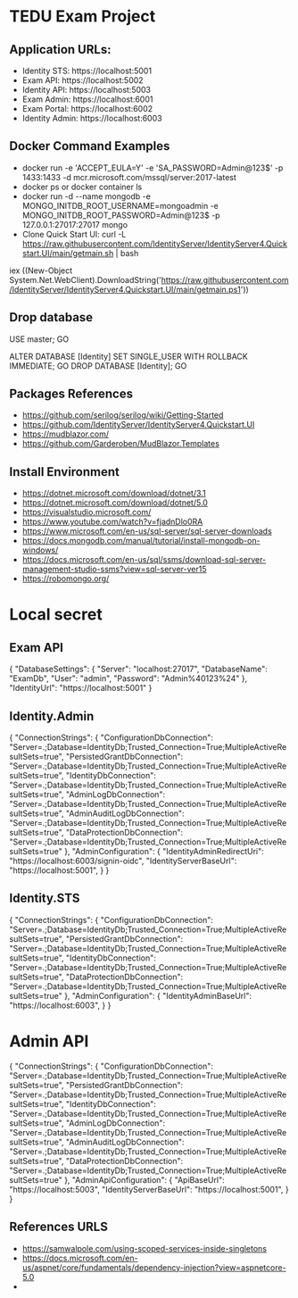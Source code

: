 # TEDU Exam Project

## Application URLs:
- Identity STS: https://localhost:5001
- Exam API: https://localhost:5002
- Identity API: https://localhost:5003
- Exam Admin: https://localhost:6001
- Exam Portal: https://localhost:6002
- Identity Admin: https://localhost:6003

## Docker Command Examples
- docker run -e 'ACCEPT_EULA=Y' -e 'SA_PASSWORD=Admin@123$' -p 1433:1433 -d mcr.microsoft.com/mssql/server:2017-latest
- docker ps or docker container ls
- docker run -d --name mongodb -e MONGO_INITDB_ROOT_USERNAME=mongoadmin -e MONGO_INITDB_ROOT_PASSWORD=Admin@123$ -p 127.0.0.1:27017:27017 mongo
- Clone Quick Start UI: 
curl -L https://raw.githubusercontent.com/IdentityServer/IdentityServer4.Quickstart.UI/main/getmain.sh | bash

iex ((New-Object System.Net.WebClient).DownloadString('https://raw.githubusercontent.com/IdentityServer/IdentityServer4.Quickstart.UI/main/getmain.ps1'))


## Drop database 
USE master;
GO

ALTER DATABASE [Identity] SET SINGLE_USER WITH ROLLBACK IMMEDIATE;
GO
DROP DATABASE [Identity];
GO

## Packages References
- https://github.com/serilog/serilog/wiki/Getting-Started
- https://github.com/IdentityServer/IdentityServer4.Quickstart.UI
- https://mudblazor.com/
- https://github.com/Garderoben/MudBlazor.Templates

## Install Environment
- https://dotnet.microsoft.com/download/dotnet/3.1
- https://dotnet.microsoft.com/download/dotnet/5.0
- https://visualstudio.microsoft.com/
- https://www.youtube.com/watch?v=fjadnDlo0RA
- https://www.microsoft.com/en-us/sql-server/sql-server-downloads
- https://docs.mongodb.com/manual/tutorial/install-mongodb-on-windows/
- https://docs.microsoft.com/en-us/sql/ssms/download-sql-server-management-studio-ssms?view=sql-server-ver15
- https://robomongo.org/

# Local secret

## Exam API

{
  "DatabaseSettings": {
    "Server": "localhost:27017",
    "DatabaseName": "ExamDb",
    "User": "admin",
    "Password": "Admin%40123%24"
  },
  "IdentityUrl": "https://localhost:5001"
}

## Identity.Admin
{
  "ConnectionStrings": {
    "ConfigurationDbConnection": "Server=.;Database=IdentityDb;Trusted_Connection=True;MultipleActiveResultSets=true",
    "PersistedGrantDbConnection": "Server=.;Database=IdentityDb;Trusted_Connection=True;MultipleActiveResultSets=true",
    "IdentityDbConnection": "Server=.;Database=IdentityDb;Trusted_Connection=True;MultipleActiveResultSets=true",
    "AdminLogDbConnection": "Server=.;Database=IdentityDb;Trusted_Connection=True;MultipleActiveResultSets=true",
    "AdminAuditLogDbConnection": "Server=.;Database=IdentityDb;Trusted_Connection=True;MultipleActiveResultSets=true",
    "DataProtectionDbConnection": "Server=.;Database=IdentityDb;Trusted_Connection=True;MultipleActiveResultSets=true"
  },
  "AdminConfiguration": {
    "IdentityAdminRedirectUri": "https://localhost:6003/signin-oidc",
    "IdentityServerBaseUrl": "https://localhost:5001",
  }
}

## Identity.STS
{
  "ConnectionStrings": {
    "ConfigurationDbConnection": "Server=.;Database=IdentityDb;Trusted_Connection=True;MultipleActiveResultSets=true",
    "PersistedGrantDbConnection": "Server=.;Database=IdentityDb;Trusted_Connection=True;MultipleActiveResultSets=true",
    "IdentityDbConnection": "Server=.;Database=IdentityDb;Trusted_Connection=True;MultipleActiveResultSets=true",
    "DataProtectionDbConnection": "Server=.;Database=IdentityDb;Trusted_Connection=True;MultipleActiveResultSets=true"
  },
  "AdminConfiguration": {
    "IdentityAdminBaseUrl": "https://localhost:6003",
  }
}

# Admin API
{
  "ConnectionStrings": {
    "ConfigurationDbConnection": "Server=.;Database=IdentityDb;Trusted_Connection=True;MultipleActiveResultSets=true",
    "PersistedGrantDbConnection": "Server=.;Database=IdentityDb;Trusted_Connection=True;MultipleActiveResultSets=true",
    "IdentityDbConnection": "Server=.;Database=IdentityDb;Trusted_Connection=True;MultipleActiveResultSets=true",
    "AdminLogDbConnection": "Server=.;Database=IdentityDb;Trusted_Connection=True;MultipleActiveResultSets=true",
    "AdminAuditLogDbConnection": "Server=.;Database=IdentityDb;Trusted_Connection=True;MultipleActiveResultSets=true",
    "DataProtectionDbConnection": "Server=.;Database=IdentityDb;Trusted_Connection=True;MultipleActiveResultSets=true"
  },
  "AdminApiConfiguration": {
    "ApiBaseUrl": "https://localhost:5003",
    "IdentityServerBaseUrl": "https://localhost:5001",
  }
}

## References URLS
- https://samwalpole.com/using-scoped-services-inside-singletons
- https://docs.microsoft.com/en-us/aspnet/core/fundamentals/dependency-injection?view=aspnetcore-5.0
- 
